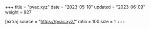 +++
title = "pvac.xyz"
date = "2023-05-10"
updated = "2023-06-09"
weight = 827

[extra]
source = "https://pvac.xyz/"
ratio = 100
size = 1
+++
